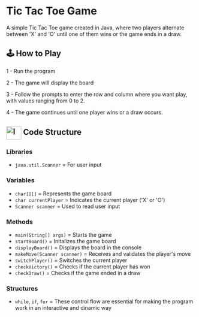 <h1>Tic Tac Toe Game</h1>

A simple Tic Tac Toe game created in Java, where two players alternate between 'X' and 'O' until one of them wins or the game ends in a draw.

## 🕹️ How to Play

1 - Run the program

2 - The game will display the board

3 - Follow the prompts to enter the row and column where you want play, with values ranging from 0 to 2.

4 - The game continues until one player wins or a draw occurs.

##  <img align="center" alt="Imagem Java" height="35" width="40" src="https://cdn.jsdelivr.net/gh/devicons/devicon/icons/java/java-original.svg"> Code Structure 

<h3>Libraries</h3>
  
* ```java.util.Scanner``` = For user input

<h3>Variables</h3>

* ```char[][]``` = Represents the game board
* ```char currentPlayer``` = Indicates the current player ('X' or 'O')
* ```Scanner scanner``` = Used to read user input

<h3>Methods</h3>

* ```main(String[] args)``` = Starts the game
* ```startBoard()``` = Initalizes the game board
* ```displayBoard()``` = Displays the board in the console
* ```makeMove(Scanner scanner)``` = Receives and validates the player's move
* ```switchPlayer()``` = Switches the current player
* ```checkVictory()``` = Checks if the current player has won
* ```checkDraw()``` = Checks if the game ended in a draw

<h3>Structures</h3>

* ```while```, ```if```, ```for``` = These control flow are essential for making the program work in an interactive and dinamic way
